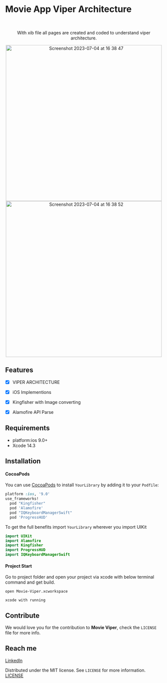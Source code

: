 # Movie App Viper Architecture
<br />
  <p align="center">With xib file all pages are created and coded to understand viper architecture. </p>

  
<p align="center">
<img height="500" alt="Screenshot 2023-07-04 at 16 38 47" src="https://github.com/kenanbylan/movie-app-viper-arch/assets/76161957/24775c2c-de40-44d8-a013-575785b291e1">


<img height="500" alt="Screenshot 2023-07-04 at 16 38 52" src="https://github.com/kenanbylan/movie-app-viper-arch/assets/76161957/189692f0-4a30-4f0c-834b-974ebfc3b9e2">


  
</p>

## Features

- [x] VIPER ARCHITECTURE
- [x] iOS Implementions
- [x] Kingfisher with Image converting
- [x] Alamofire API Parse


## Requirements

- platform:ios 9.0+
- Xcode 14.3

## Installation

#### CocoaPods
You can use [CocoaPods](http://cocoapods.org/) to install `YourLibrary` by adding it to your `Podfile`:

```ruby
platform :ios, '9.0'
use_frameworks!
  pod "Kingfisher"
  pod 'Alamofire'
  pod "IQKeyboardManagerSwift"
  pod 'ProgressHUD'
```

To get the full benefits import `YourLibrary` wherever you import UIKit

``` swift
import UIKit
import Alamofire
import Kingfisher
import ProgressHUD
import IQKeyboardManagerSwift
```


#### Project Start
Go to project folder and open your project via xcode with below terminal command and get build.

``` shell
open Movie-Viper.xcworkspace
```
``` shell
xcode with running 
```



## Contribute

We would love you for the contribution to **Movie Viper**, check the ``LICENSE`` file for more info.


## Reach me 
[Linkedln](https://www.linkedin.com/in/kenanbylan/)



Distributed under the MIT license. See ``LICENSE`` for more information.
[LICENSE](https://github.com/kenanbylan/movie-app-viper-arch)

